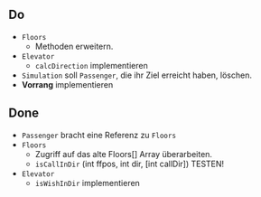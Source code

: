 ## Do ##
+ `Floors`
    - Methoden erweitern.
+ `Elevator`
    - `calcDirection` implementieren
+ `Simulation` soll `Passenger`, die ihr Ziel erreicht haben, löschen.
+ **Vorrang** implementieren

## Done ##
+ `Passenger` bracht eine Referenz zu `Floors`
+ `Floors`
	- Zugriff auf das alte Floors[] Array überarbeiten.
	- `isCallInDir` (int ffpos, int dir, [int callDir]) TESTEN!
+ `Elevator`
	- `isWishInDir` implementieren
